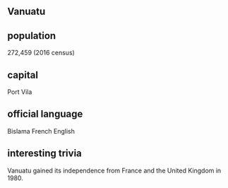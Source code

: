 ## Vanuatu

## population
272,459 (2016 census)

## capital
Port Vila
 
## official language
Bislama
French
English

## interesting trivia
Vanuatu gained its independence from France and the United Kingdom in 1980.


